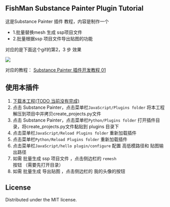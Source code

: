 ## FishMan Substance Painter Plugin Tutorial

这是Substance Painter 插件 教程，内容是制作一个
- 1.批量替换mesh 生成 ssp项目文件
- 2.批量根据ssp 项目文件导出贴图的功能

对应的是下面这个gif的第2，3 步 效果

![](https://pic2.zhimg.com/80/v2-e54c13417a4c9dd5f36db0fcec531c4e_1440w.gif)

对应的教程：
[Substance Painter 插件开发教程 01](https://zhuanlan.zhihu.com/p/442473363)


## 使用本插件
1. [下载本工程(TODO 当前没有完成)](https://codeload.github.com/JiepengTan/SubstancePainter-Plugin-Tutorial/zip/refs/heads/main)
2. 点击 Substance Painter，点击菜单栏``JavaScript/Plugins folder`` 将本工程解压到项目中并拷贝create_projects.py文件
3. 点击 Substance Painter，点击菜单栏``Python/Plugins folder`` 打开插件目录，将create_projects.py文件黏贴到 plugins 目录下
4. 点击菜单栏``JavaScript/Reload Plugins folder`` 重新加载插件
5. 点击菜单栏``Python/Reload Plugins folder`` 重新加载插件
6. 点击菜单栏``JavaScript/hello plugin/configure`` 配置 高低模路径和 贴图输出路径
7. 如需 批量生成 ssp 项目文件 ，点击侧边栏的 ``remesh`` 按钮 （需要先打开目录）
8. 如需 批量生成 导出贴图 ，点击侧边栏的 我的头像的按钮


## License
Distributed under the MIT license. 